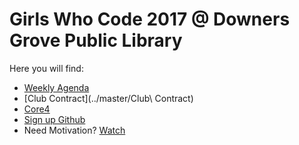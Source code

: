 # Girls Who Code 2017 @ Downers Grove Public Library
Here you will find: 
* [Weekly Agenda](../master/Agenda)
* [Club Contract](../master/Club\ Contract)
* [Core4](../master/Core4)
* [Sign up Github](https://github.com/join)
* Need Motivation? [Watch](https://www.youtube.com/watch?v=zLYECIjmnQs&t=1s)
